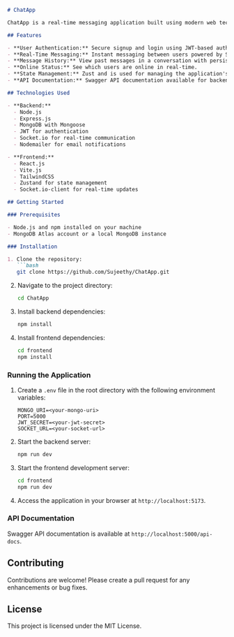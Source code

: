 
```markdown
# ChatApp

ChatApp is a real-time messaging application built using modern web technologies. It provides users with a seamless experience for chatting, including features like user authentication, message history, real-time notifications, and more. The app is powered by Node.js, Express, MongoDB, and React, and uses Socket.io for real-time communication.

## Features

- **User Authentication:** Secure signup and login using JWT-based authentication.
- **Real-Time Messaging:** Instant messaging between users powered by Socket.io.
- **Message History:** View past messages in a conversation with persistent storage in MongoDB.
- **Online Status:** See which users are online in real-time.
- **State Management:** Zust and is used for managing the application's global state.
- **API Documentation:** Swagger API documentation available for backend endpoints.

## Technologies Used

- **Backend:**
  - Node.js
  - Express.js
  - MongoDB with Mongoose
  - JWT for authentication
  - Socket.io for real-time communication
  - Nodemailer for email notifications

- **Frontend:**
  - React.js
  - Vite.js
  - TailwindCSS
  - Zustand for state management
  - Socket.io-client for real-time updates

## Getting Started

### Prerequisites

- Node.js and npm installed on your machine
- MongoDB Atlas account or a local MongoDB instance

### Installation

1. Clone the repository:
   ```bash
   git clone https://github.com/Sujeethy/ChatApp.git
   ```
2. Navigate to the project directory:
   ```bash
   cd ChatApp
   ```
3. Install backend dependencies:
   ```bash
   npm install
   ```
4. Install frontend dependencies:
   ```bash
   cd frontend
   npm install
   ```

### Running the Application

1. Create a `.env` file in the root directory with the following environment variables:
   ```env
   MONGO_URI=<your-mongo-uri>
   PORT=5000
   JWT_SECRET=<your-jwt-secret>
   SOCKET_URL=<your-socket-url>
   ```
2. Start the backend server:
   ```bash
   npm run dev
   ```
3. Start the frontend development server:
   ```bash
   cd frontend
   npm run dev
   ```
4. Access the application in your browser at `http://localhost:5173`.

### API Documentation

Swagger API documentation is available at `http://localhost:5000/api-docs`.

## Contributing

Contributions are welcome! Please create a pull request for any enhancements or bug fixes.

## License

This project is licensed under the MIT License.
```
